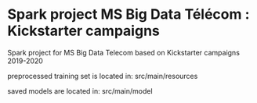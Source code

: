 # Spark project MS Big Data Télécom : Kickstarter campaigns

Spark project for MS Big Data Telecom based on Kickstarter campaigns 2019-2020

preprocessed training set is located in:
src/main/resources

saved models are located in:
src/main/model
